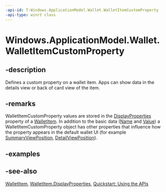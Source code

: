 ```yaml
---
-api-id: T:Windows.ApplicationModel.Wallet.WalletItemCustomProperty
-api-type: winrt class
---
```


<!-- Class syntax.
public class WalletItemCustomProperty : Windows.ApplicationModel.Wallet.IWalletItemCustomProperty
-->

# Windows.ApplicationModel.Wallet.WalletItemCustomProperty

## -description
Defines a custom property on a wallet item. Apps can show data in the details view or back of card view of the item.

## -remarks
WalletItemCustomProperty values are stored in the [DisplayProperties](walletitem_displayproperties.md) property of a [WalletItem](walletitem.md). In addition to the basic data ([Name](walletitemcustomproperty_name.md) and [Value](walletitemcustomproperty_value.md)) a WalletItemCustomProperty object has other properties that influence how the property appears in the default wallet UI (for example [SummaryViewPosition](walletitemcustomproperty_summaryviewposition.md), [DetailViewPosition](walletitemcustomproperty_detailviewposition.md)).

## -examples

## -see-also
[WalletItem](walletitem.md), [WalletItem.DisplayProperties](walletitem_displayproperties.md), [Quickstart: Using the   APIs](https://docs.microsoft.com/previous-versions/windows/apps/dn631257(v=win.10))

